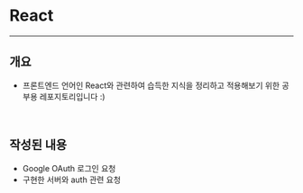 # React
---
## 개요
- 프론트엔드 언어인 React와 관련하여 습득한 지식을 정리하고 적용해보기 위한 공부용 레포지토리입니다 :)
<br/>

## 작성된 내용
- Google OAuth 로그인 요청
- 구현한 서버와 auth 관련 요청
